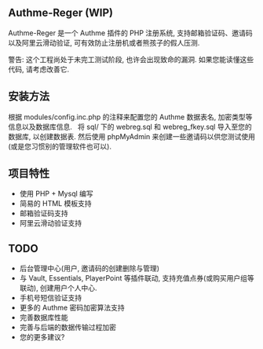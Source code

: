 ## Authme-Reger (WIP)

Authme-Reger 是一个 Authme 插件的 PHP 注册系统, 支持邮箱验证码、邀请码以及阿里云滑动验证, 可有效防止注册机或者熊孩子的假人压测.

警告: 这个工程尚处于未完工测试阶段, 也许会出现致命的漏洞. 如果您能读懂这些代码, 请考虑改善它.

## 安装方法

根据 modules/config.inc.php 的注释来配置您的 Authme 数据表名, 加密类型等信息以及数据库信息.  
将 sql/ 下的 webreg.sql 和 webreg_fkey.sql 导入至您的数据库, 以创建数据表.
然后使用 phpMyAdmin 来创建一些邀请码以供您测试使用(或是您习惯别的管理软件也可以).  


## 项目特性

* 使用 PHP + Mysql 编写  
* 简易的 HTML 模板支持  
* 邮箱验证码支持  
* 阿里云滑动验证支持  

## TODO

* 后台管理中心(用户, 邀请码的创建删除与管理)  
* 与 Vault, Essentials, PlayerPoint 等插件联动, 支持充值点券(或购买用户组等联动), 创建用户个人中心.  
* 手机号短信验证支持  
* 更多的 Authme 密码加密算法支持  
* 完善数据库性能  
* 完善与后端的数据传输过程加密
* 您的更多建议?  

